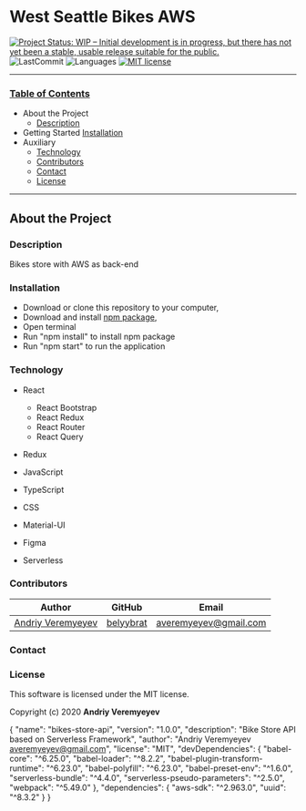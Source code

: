 # West Seattle Bikes AWS

<!-- [![Project Status: Inactive – The project has reached a stable, usable state but is no longer being actively developed; support/maintenance will be provided as time allows.](https://www.repostatus.org/badges/latest/inactive.svg)](https://www.repostatus.org/#inactive) -->

[![Project Status: WIP – Initial development is in progress, but there has not yet been a stable, usable release suitable for the public.](https://www.repostatus.org/badges/latest/wip.svg)](https://www.repostatus.org/#wip)
![LastCommit](https://img.shields.io/github/last-commit/AndriyVeremyeyev/bikes-store-aws)
![Languages](https://img.shields.io/github/languages/top/AndriyVeremyeyev/bikes-store-aws)
[![MIT license](https://img.shields.io/badge/License-MIT-orange.svg)](https://lbesson.mit-license.org/)

---

### <u>Table of Contents</u>

- About the Project
  - [Description](#description)
- Getting Started
  [Installation](#installation)
- Auxiliary
  - [Technology](#technology)
  - [Contributors](#contributors)
  - [Contact](#contact)
  - [License](#license)

---

## About the Project

### Description

Bikes store with AWS as back-end

### Installation

- Download or clone this repository to your computer,
- Download and install [npm package](https://www.npmjs.com/get-npm),
- Open terminal
- Run "npm install" to install npm package
- Run "npm start" to run the application

### Technology

- React
  - React Bootstrap
  - React Redux
  - React Router
  - React Query
- Redux
- JavaScript
- TypeScript
- CSS
- Material-UI
- Figma

- Serverless

### Contributors

| Author                 |     GitHub     |           Email            |
| ---------------------- | :------------: | :------------------------: |
| [Andriy Veremyeyev](#) | [belyybrat](#) | [averemyeyev@gmail.com](#) |

### Contact

### License

This software is licensed under the MIT license.

Copyright (c) 2020 **Andriy Veremyeyev**

{
"name": "bikes-store-api",
"version": "1.0.0",
"description": "Bike Store API based on Serverless Framework",
"author": "Andriy Veremyeyev <averemyeyev@gmail.com>",
"license": "MIT",
"devDependencies": {
"babel-core": "^6.25.0",
"babel-loader": "^8.2.2",
"babel-plugin-transform-runtime": "^6.23.0",
"babel-polyfill": "^6.23.0",
"babel-preset-env": "^1.6.0",
"serverless-bundle": "^4.4.0",
"serverless-pseudo-parameters": "^2.5.0",
"webpack": "^5.49.0"
},
"dependencies": {
"aws-sdk": "^2.963.0",
"uuid": "^8.3.2"
}
}

